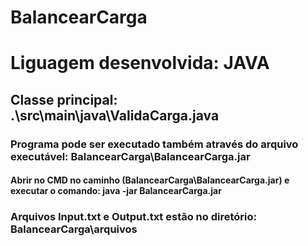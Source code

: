 # BalancearCarga

# Liguagem desenvolvida: JAVA

## Classe principal: .\src\main\java\ValidaCarga.java

### Programa pode ser executado também através do arquivo executável: BalancearCarga\BalancearCarga.jar
#### Abrir no CMD no caminho (BalancearCarga\BalancearCarga.jar) e executar o comando: java -jar BalancearCarga.jar 

### Arquivos Input.txt e Output.txt estão no diretório: BalancearCarga\arquivos
